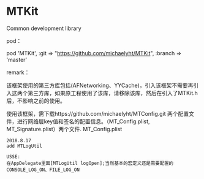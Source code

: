 # MTKit
Common development library

pod：

pod 'MTKit', :git => "https://github.com/michaelyht/MTKit", :branch => 'master'

remark：

该框架使用的第三方库包括(AFNetworking、YYCache)，引入该框架不需要再引入这两个第三方库，如果原工程使用了该库，请移除该库，然后在引入了MTKit.h后，不影响之前的使用。

使用该框架，需下载https://github.com/michaelyht/MTConfig.git
两个配置文件，进行网络层key值和签名的配置信息。（MT_Config.plist, MT_Signature.plist）两个文件.
	MT_Config.plist
    
    
    
    2018.8.17
    add MTLogUtil
    
    USSE:
    在AppDelegate里面[MTLogUtil logOpen];当然基本的宏定义还是需要配置的CONSOLE_LOG_ON、FILE_LOG_ON


